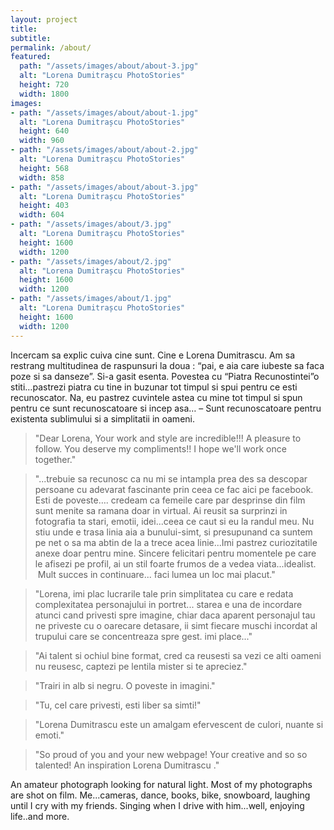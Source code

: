 ```yaml
---
layout: project
title:
subtitle:
permalink: /about/
featured:
  path: "/assets/images/about/about-3.jpg"
  alt: "Lorena Dumitrașcu PhotoStories"
  height: 720
  width: 1800
images:
- path: "/assets/images/about/about-1.jpg"
  alt: "Lorena Dumitrașcu PhotoStories"
  height: 640
  width: 960
- path: "/assets/images/about/about-2.jpg"
  alt: "Lorena Dumitrașcu PhotoStories"
  height: 568
  width: 858
- path: "/assets/images/about/about-3.jpg"
  alt: "Lorena Dumitrașcu PhotoStories"
  height: 403
  width: 604
- path: "/assets/images/about/3.jpg"
  alt: "Lorena Dumitrașcu PhotoStories"
  height: 1600
  width: 1200
- path: "/assets/images/about/2.jpg"
  alt: "Lorena Dumitrașcu PhotoStories"
  height: 1600
  width: 1200
- path: "/assets/images/about/1.jpg"
  alt: "Lorena Dumitrașcu PhotoStories"
  height: 1600
  width: 1200
---
```


Incercam sa explic cuiva cine sunt. Cine e Lorena Dumitrascu. Am sa restrang multitudinea de raspunsuri la doua : “pai, e aia care iubeste sa faca poze si sa danseze”. Si-a gasit esenta.
Povestea cu “Piatra Recunostintei”o stiti…pastrezi piatra cu tine in buzunar tot timpul si spui pentru ce esti recunoscator. Na, eu pastrez cuvintele astea cu mine tot timpul si spun pentru ce sunt recunoscatoare si incep asa…
– Sunt recunoscatoare pentru existenta sublimului si a simplitatii in oameni.

>"Dear Lorena,
>Your work and style are incredible!!!
>A pleasure to follow. You deserve my compliments!! I hope we'll work once together."

>"...trebuie sa recunosc ca nu mi se intampla prea des sa descopar persoane cu adevarat fascinante prin ceea ce fac aici pe facebook. Esti de poveste…. credeam ca femeile care par desprinse din film sunt menite sa ramana doar in virtual. Ai reusit sa surprinzi in fotografia ta stari, emotii, idei...ceea ce caut si eu la randul meu. Nu stiu unde e trasa linia aia a bunului-simt, si presupunand ca suntem pe net o sa ma abtin de la a trece acea linie...Imi pastrez curiozitatile anexe doar pentru mine. Sincere felicitari pentru momentele pe care le afisezi pe profil, ai un stil foarte frumos de a vedea viata...idealist.  Mult succes in continuare... faci lumea un loc mai placut."

>"Lorena, imi plac lucrarile tale prin simplitatea cu care e redata complexitatea personajului in portret... starea e una de incordare atunci cand privesti spre imagine, chiar daca aparent personajul tau ne priveste cu o oarecare detasare, ii simt fiecare muschi incordat al trupului care se concentreaza spre gest. imi place..."

>"Ai talent si ochiul bine format, cred ca reusesti sa vezi ce alti oameni nu reusesc, captezi pe lentila mister si te apreciez."

>"Trairi in alb si negru. O poveste in imagini."

>"Tu, cel care privesti, esti liber sa simti!"

>"Lorena Dumitrascu este un amalgam efervescent de culori, nuante si emoti."

>"So proud of you and your new webpage! Your creative and so so talented! An inspiration Lorena Dumitrascu ."

An amateur photograph looking for natural light. Most of my photographs are shot on film.
Me...cameras, dance, books, bike, snowboard, laughing until I cry with my friends. Singing when I drive with him...well, enjoying life..and more.
